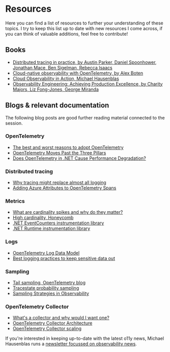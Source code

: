 ﻿# Resources

Here you can find a list of resources to further your understanding of these topics. I try to keep this list up to date with new resources I come across, if you can think of valuable additions, feel free to contribute!

## Books

- [Distributed tracing in practice, by Austin Parker, Daniel Spoonhower, Jonathan Mace, Ben Sigelman, Rebecca Isaacs](https://www.amazon.com/Distributed-Tracing-Practice-Instrumenting-Microservices/dp/1492056634)
- [Cloud-native observability with OpenTelemetry, by Alex Boten](https://www.amazon.com/dp/1801077703)
- [Cloud Observability in Action, Michael Hausenblas](https://www.manning.com/books/cloud-observability-in-action/)
- [Observability Engineering: Achieving Production Excellence, by Charity Majors, Liz Fong-Jones, George Miranda](https://www.amazon.com/dp/1492076449)

## Blogs & relevant documentation

The following blog posts are good further reading material connected to the session.

### OpenTelemetry

- [The best and worst reasons to adopt OpenTelemetry](https://devops.com/the-best-and-worst-reasons-to-adopt-opentelemetry/)
- [OpenTelemetry Moves Past the Three Pillars](https://dzone.com/articles/opentelemetry-moves-past-the-three-pillars)
- [Does OpenTelemetry in .NET Cause Performance Degradation?](https://martinjt.me/2023/04/02/does-opentelemetry-in-net-cause-performance-degradation/)

### Distributed tracing

- [Why tracing might replace almost all logging](https://medium.com/lightstephq/why-tracing-might-replace-almost-all-logging-790c7d7c5c2c)
- [Adding Azure Attributes to OpenTelemetry Spans](https://martinjt.me/2022/10/07/adding-azure-attributes-to-opentelemetry-spans/)

### Metrics

- [What are cardinality spikes and why do they matter?](https://grafana.com/blog/2022/02/15/what-are-cardinality-spikes-and-why-do-they-matter/)
- [High cardinality, Honeycomb](https://docs.honeycomb.io/concepts/high-cardinality/)
- [.NET EventCounters instrumentation library](https://github.com/open-telemetry/opentelemetry-dotnet-contrib/tree/main/src/OpenTelemetry.Instrumentation.EventCounters)
- [.NET Runtime instrumentation library](https://github.com/open-telemetry/opentelemetry-dotnet-contrib/tree/main/src/OpenTelemetry.Instrumentation.Runtime)

### Logs

- [OpenTelemetry Log Data Model](https://opentelemetry.io/docs/reference/specification/logs/data-model/)
- [Best logging practices to keep sensitive data out](https://dev.to/pragativerma18/8-best-logging-practices-to-keep-sensitive-data-out-39p9)

### Sampling

- [Tail sampling, OpenTelemetry blog](https://opentelemetry.io/blog/2022/tail-sampling/)
- [Tracestate probability sampling](https://opentelemetry.io/docs/reference/specification/trace/tracestate-probability-sampling/)
- [Sampling Strategies in Observability](https://www.linkedin.com/pulse/sampling-strategies-observability-drew-robbins/)

### OpenTelemetry Collector

- [What's a collector and why would I want one?](https://deploy.equinix.com/blog/opentelemetry-whats-a-collector-and-why-would-i-want-one)
- [OpenTelemetry Collector Architecture](https://github.com/open-telemetry/opentelemetry-collector/blob/main/docs/design.md)
- [OpenTelemetry Collector scaling](https://opentelemetry.io/docs/collector/scaling/)

If you're interested in keeping up-to-date with the latest o11y news, Michael Hausenblas runs a [newsletter focussed on observability news](https://o11y.news/).